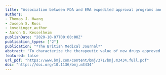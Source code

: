 ```yaml
---
title: "Association between FDA and EMA expedited approval programs and therapeutic value of new medicines: retrospective cohort study"
authors: 
- Thomas J. Hwang
- Joseph S. Ross
- knvokinger_author
- Aaron S. Kesselheim
publishDate: "2020-10-07T00:00:00Z"
publication_types: ["2"]
publication: "*The British Medical Journal*"
abstract: "To characterize the therapeutic value of new drugs approved by the US Food and Drug Administration (FDA) and European Medicines Agency (EMA) and the association between these ratings and regulatory approval through expedited programs."
featured: false
url_pdf: "https://www.bmj.com/content/bmj/371/bmj.m3434.full.pdf"
doi: "https://doi.org/10.1136/bmj.m3434"
---
```


